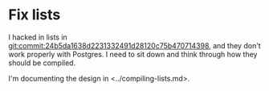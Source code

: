 # Fix lists

I hacked in lists in <git:commit:24b5da1638d2231332491d28120c75b470714398>, and they don't work
properly with Postgres. I need to sit down and think through how they should be compiled.

I'm documenting the design in <../compiling-lists.md>.